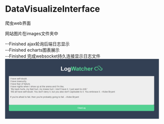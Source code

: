 # DataVisualizeInterface
爬虫web界面

网站图片在images文件夹中

--Finished ajax轮询后端日志显示
<br>
--Finished echarts图表展示
<br>
--Finished 完成websocket持久连接显示日志文件
<br>
![image](https://github.com/willwinworld/DataVisualizeInterface/blob/master/images/logwatcher.png)



